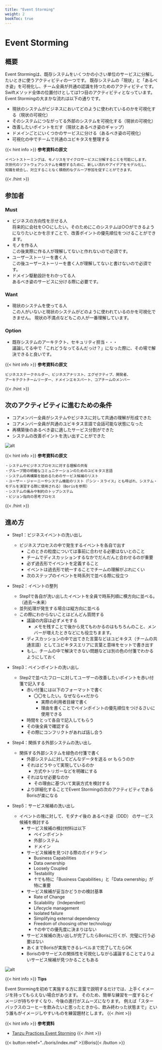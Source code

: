 ```yaml
---
title: "Event Storming"
weight: 2
bookToc: true
---
```


# Event Storming

## 概要
Event Stormingは、既存システムをいくつかの小さい単位のサービスに分解したいときに使うアクティビティの一つです。
既存システムの「現状」と「あるべき姿」を可視化し、チーム全員が共通の認識を持つためのアクティビティです。
Swiftメソッド全体の位置付けとしては1つ目のアクティビティとなっています。  
Event Stormingの大まかな流れは以下の通りです。
  - 現状のシステムがビジネスにおいてどのように使われているのかを可視化する（現状の可視化）
  - そのシステムにつながってる外部のシステムを可視化する（現状の可視化）
  - 改善したいポイントをだす（現状とあるべき姿のギャップ）
  - ドメインごとにいくつかのサービスに分ける（あるべき姿の可視化）
  - 可視化の中でチームで共通のユビキタスを整理する

{{< hint info >}}
**参考資料の原文**
```
イベントストーミングは、モノリスをマイクロサービスに分解することを可能にします。
次世代のソフトウェアシステムを構想するために、新しい流れやアイデアをモデル化し、
知識を統合し、対立することなく積極的なグループ参加を促すことができます。
```
{{< /hint >}}

## 参加者

### Must
- ビジネスの方向性を示せる人  
  将来的に会社を○○にしたい。そのためにこのシステムは○○ができるようになりたいとかを示すことで、改善ポイントの優先順位をつけることができます。
- モノを作る人  
  この後実際に作る人が理解してないと作れないので必須です。
- ユーザーストーリーを書く人  
  この後ユーザーストーリーを書く人が理解してないと書けないので必須です。
- ドメイン駆動設計をわかってる人  
  あるべき姿のサービスに分ける際に必要です。
### Want
- 現状のシステムを使ってる人  
  この人がいないと現状のシステムがどのように使われているのかを可視化できません。
  現状の不満点などもこの人が一番理解しています。
### Option
- 既存システムのアーキテクト、セキュリティ担当・・・  
  議論してる中で「これどうなってるんだっけ？」になった際に、その場で解決できると良いです。

{{< hint info >}}
**参考資料の原文**
```
ビジネスステークホルダー、ビジネスアナリスト、エグゼクティブ、開発者、
アーキテクトチームリーダー、ドメインエキスパート、コアチームのメンバー
```
{{< /hint >}}

## 次のアクティビティに進むための条件

- コアメンバー全員がシステムやビジネスに対して共通の理解が形成できた
- コアメンバー全員が共通のユビキタス言語で会話可能な状態になった
- 再構築後のあるべき姿に適したサービス分割ができた
- システムの改善ポイントを洗い出すことができた
  
![alt](UbiquitousSample.jpg)

{{< hint info >}}
**参考資料の原文**
```
・システムやビジネスプロセスに対する理解の共有
・グループ間の明確なコミュニケーションのためのユビキタス言語
・システムの再構築を始めるためのサービス候補のリスト
・ユーザー・ジャーニーやシステム機能のリスト（「シン・スライス」とも呼ばれ、システム・モデルを演習する際に使用される）（Borisを参照）
・システムの痛みや制約のトップシステム
・ビジョン指向の思考プロセス
```
{{< /hint >}}

## 進め方

- Step1：ビジネスイベントの洗い出し
  - ビジネスプロセスの中で発生するイベントを各自で出す
    - このときの粒度については事前に合わせる必要はないとのこと
    - チームでディスカッションするなかでだんだんと合わせるのが重要
    - 必ず過去形でイベントを定義すること
    - イベントは過去形で統一することでチームの理解がぶれにくい
    - 次のステップのイベントを時系列で並べる際に役立つ

- Step2：イベントの整列
  - Step1で各自が洗い出したイベントを全員で時系列順に横方向に並べる。（過去～未来）
  - 並列処理が発生する場合は縦方向に並べる
  - この際にわからないことはどんどん質問する
    - 議論の内容は必ずメモする
      - メモを残すことで後から見てもわかるのはもちろんのこと、メンバーが増えたときなどにも役立ちまます。
    - ディスカッションの中で出てきた言葉などはユビキタス（チームの共通言語）としてユビキタスエリアに言葉と意味をセットで書き出す
    - もし、チームの中で解決できない問題などは別の色の付箋でわかるようにしておく

- Step3：ペインポイントの洗い出し
  - Step2で並べたフローに対してユーザーの改善したいポイントを赤い付箋で記入する
    - 赤い付箋には以下のフォーマットで書く
      - 〇〇をしたい。なぜなら××だから
        - 実際の利用者目線で書く
        - 理由を書くことでペインポイントの優先順位をつけるさいに使用できる
    - 時間をとって各自で記入してもらう
    - その後全員で確認する
    - その際にコンフリクトがあれば話し合う

- Step4：関係する外部システムの洗い出し
  - 関係する外部システムを緑色の付箋で書く
    - 外部システムに対してどんなデータを送る or もらうのか
    - それはどうやって実現しているのか
      - 方式やトリガーなどを明確にする
    - それはなぜ必要なのか
      - その理由に基づいて実装方式を検討する
    - より詳細化することでEvent Stormingの次のアクティビティであるBorisが楽になる

- Step5：サービス候補の洗い出し
  - イベントの塊に対して、モダナイ後の あるべき姿（DDD） のサービス候補を検討する
    - サービス候補の検討材料は以下
      - ペインポイント
      - 外部システム
      - ドメイン
    - サービス候補を見つける際のガイドライン
      - Business Capabilities
      - Data ownership
      - Loosely Coupled
      - Testability
      - ↑でも特に「Business Capabilities」と「Data ownership」が特に重要
    - サービス候補が妥当かどうかの検討基準
      - Rate of Change
      - Scalability（Independent）
      - Lifecycle management
      - Isolated failure
      - Simplifying external dependency
      - Freedom of choosing other technology
      - ↑の中での優先度に決まりはない
    - サービス候補の洗い出しが完了したらBorisに行くが、完璧に行う必要はない
    - あくまでBorisが実施できるレベルまで完了してたらOK
    - Borisの中サービスの関係性を可視化しながら議論することでよりよいサービス候補が見つかることもある
  
![alt](EventStormingSample.jpg)

{{< hint info >}}
**Tips**

Event Stormingを初めて実施する方に言葉で説明するだけでは、上手くイメージを持ってもらえない場合があります。
そのため、簡単な練習を一度するとイメージが持ちやすくなり、今後の進行がスムーズになります。
例えば「スターバックスのコーヒーを飲みたいと思ったときから、飲み終わった状態まで」という誰もがイメージしやすいものを練習題材とします。
{{< /hint >}}

{{< hint info >}}
**参考資料**
- [Tanzu Practices Event Storming](https://tanzu.vmware.com/developer/practices/event-storming/)
{{< /hint >}}

{{< button relref="../boris/index.md" >}}Boris{{< /button >}}